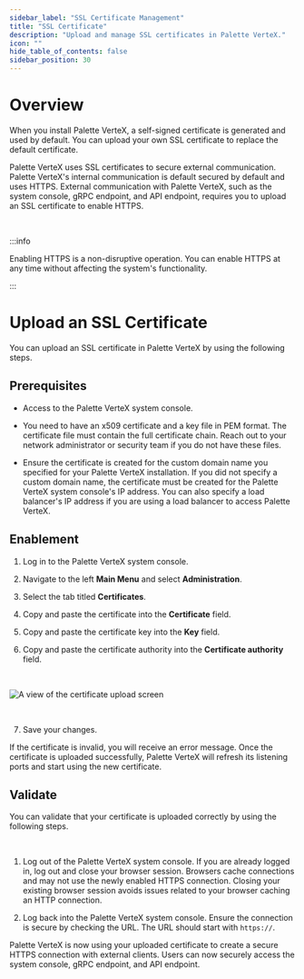 ```yaml
---
sidebar_label: "SSL Certificate Management"
title: "SSL Certificate"
description: "Upload and manage SSL certificates in Palette VerteX."
icon: ""
hide_table_of_contents: false
sidebar_position: 30
---
```






# Overview

When you install Palette VerteX, a self-signed certificate is generated and used by default. You can upload your own SSL certificate to replace the default certificate.

Palette VerteX uses SSL certificates to secure external communication. Palette VerteX's internal communication is default secured by default and uses HTTPS. External communication with Palette VerteX, such as the system console, gRPC endpoint, and API endpoint, requires you to upload an SSL certificate to enable HTTPS. 

<br />

:::info

Enabling HTTPS is a non-disruptive operation. You can enable HTTPS at any time without affecting the system's functionality.

:::


# Upload an SSL Certificate

You can upload an SSL certificate in Palette VerteX by using the following steps.


## Prerequisites

- Access to the Palette VerteX system console.


- You need to have an x509 certificate and a key file in PEM format. The certificate file must contain the full certificate chain. Reach out to your network administrator or security team if you do not have these files.


- Ensure the certificate is created for the custom domain name you specified for your Palette VerteX installation. If you did not specify a custom domain name, the certificate must be created for the Palette VerteX system console's IP address. You can also specify a load balancer's IP address if you are using a load balancer to access Palette VerteX.
 

## Enablement

1. Log in to the Palette VerteX system console.


2. Navigate to the left **Main Menu** and select **Administration**.


3. Select the tab titled **Certificates**.


4. Copy and paste the certificate into the **Certificate** field.


5. Copy and paste the certificate key into the **Key** field.


6. Copy and paste the certificate authority into the **Certificate authority** field.


  <br />

  ![A view of the certificate upload screen](/vertex_system-management_ssl-certifiacte-management_certificate-upload.png)

<br />

7. Save your changes. 

If the certificate is invalid, you will receive an error message. Once the certificate is uploaded successfully, Palette VerteX will refresh its listening ports and start using the new certificate.


## Validate

You can validate that your certificate is uploaded correctly by using the following steps.

<br />


1. Log out of the Palette VerteX system console. If you are already logged in, log out and close your browser session. Browsers cache connections and may not use the newly enabled HTTPS connection. Closing your existing browser session avoids issues related to your browser caching an HTTP connection.


2. Log back into the Palette VerteX system console. Ensure the connection is secure by checking the URL. The URL should start with `https://`.


Palette VerteX is now using your uploaded certificate to create a secure HTTPS connection with external clients. Users can now securely access the system console, gRPC endpoint, and API endpoint.